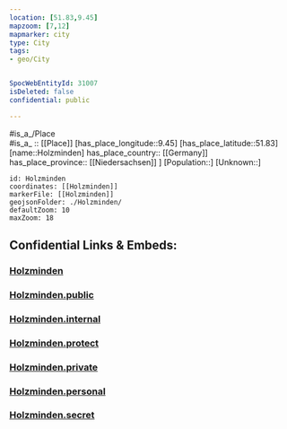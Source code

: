 ```yaml
---
location: [51.83,9.45] 
mapzoom: [7,12] 
mapmarker: city 
type: City
tags:
- geo/City


SpocWebEntityId: 31007
isDeleted: false
confidential: public

---
```

#is_a_/Place  
#is_a_ :: [[Place]] 
[has_place_longitude::9.45] 
[has_place_latitude::51.83] 
[name::Holzminden] 
has_place_country:: [[Germany]]  
has_place_province:: [[Niedersachsen]] ] 
[Population::] 
[Unknown::] 


```leaflet
id: Holzminden
coordinates: [[Holzminden]] 
markerFile: [[Holzminden]] 
geojsonFolder: ./Holzminden/
defaultZoom: 10 
maxZoom: 18
```


## Confidential Links & Embeds: 

### [Holzminden](/_Standards/Earth/Continent/Europe/Europe~Central/Germany/Germany~West/Niedersachsen/counties~Niedersachsen/Holzminden.md) 

### [Holzminden.public](/_public/Earth/Continent/Europe/Europe~Central/Germany/Germany~West/Niedersachsen/counties~Niedersachsen/Holzminden.public.md) 

### [Holzminden.internal](/_internal/Earth/Continent/Europe/Europe~Central/Germany/Germany~West/Niedersachsen/counties~Niedersachsen/Holzminden.internal.md) 

### [Holzminden.protect](/_protect/Earth/Continent/Europe/Europe~Central/Germany/Germany~West/Niedersachsen/counties~Niedersachsen/Holzminden.protect.md) 

### [Holzminden.private](/_private/Earth/Continent/Europe/Europe~Central/Germany/Germany~West/Niedersachsen/counties~Niedersachsen/Holzminden.private.md) 

### [Holzminden.personal](/_personal/Earth/Continent/Europe/Europe~Central/Germany/Germany~West/Niedersachsen/counties~Niedersachsen/Holzminden.personal.md) 

### [Holzminden.secret](/_secret/Earth/Continent/Europe/Europe~Central/Germany/Germany~West/Niedersachsen/counties~Niedersachsen/Holzminden.secret.md)

